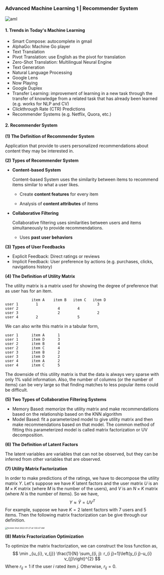 ### Advanced Machine Learning 1 | Recommender System

![aml](../../image/aml.png)

#### 1. Trends in Today's Machine Learning

* Smart Compose: autocomplete in gmail
* AlphaGo: Machine Go player
*  Text Translation
  * Pivot Translation: use English as the pivot for translation
  * Zero-Shot Translation: Multilingual Neural Engine
* Text Generation
* Natural Language Processing
* Google Lens
* Now Playing
* Google Duplex
* Transfer Learning: improvement of learning in a new task through the transfer of knowledge from a related task that has already been learned (e.g. works for NLP and CV)
* Clickthrough Rate (CTR) Predictions
* Recommender Systems (e.g. Netflix, Quora, etc.)

#### 2. Recommender System

**(1) The Definition of Recommender System**

 Application that provide to users personalized recommendations about content they may be interested in.

**(2) Types of Recommender System**

* **Content-based System**

  Content-based System uses the similarity between items to recommend items similar to what a user likes.

  * Create **content features** for every item

  * Analysis of **content attributes** of items

* **Collaborative Filtering**

  Collaborative filtering uses similarities between users and items simultaneously to provide recommendations.

  * Uses **past user behaviors**

**(3) Types of User Feedbacks**

* Explicit Feedback: Direct ratings or reviews
* Implicit Feedback: User preference by actions (e.g. purchases, clicks, navigations history)

**(4) The Definition of Utility Matrix**

The utility matrix is a matrix used for showing the degree of preference that as user has for an item. 

```
            item A    item B   item C   item D
user 1        1                           3
user 2                  4        4
user 3                  2                 2
user 4        2                  5
```

We can also write this matrix in a tabular form,

```
user 1      item A      1
user 1      item D      3
user 2      item B      4
user 2      item C      4
user 3      item B      2
user 3      item D      2
user 4      item A      2
user 4      item C      5
```

The downside of this utility matrix is that the data is always very sparse with only 1% valid information. Also, the number of columns (or the number of items) can be very large so that finding matches to less popular items could be difficult.

**(5) Two Types of Collaborative Filtering Systems**

* Memory Based: memorize the utility matrix and make recommendatiions based on the relationship based on the KNN algorithm
* Model Based: fit a parameterized model to give utility matrix and then make recommendations based on that model. The common method of fitting this parameterized model is called matrix factorization or UV decomposition.

**(6) The Definition of Latent Factors**

The latent variables are variables that can not be observed, but they can be inferred from other variables that are observed. 

**(7) Utility Matrix Factorization**

In order to make predictions of the ratings, we have to decompose the utility matrix $Y$. Let's suppose we have $K$ latent factors and the user matrix $U$ is an $M \times K$ matrix (where $M$ is the number of the users), and $V$ is an $N \times K$ matrix (where $N$ is the number of items). So we have,
$$
Y \approx \hat{Y} = UV^T
$$
For example, suppose we have $K = 2$ latent factors with 7 users and 5 items. Then the following matrix fractorization can be give through our definition.

<img src="../../image/Screen Shot 2022-01-27 at 1.00.47 AM.png" alt="Screen Shot 2022-01-27 at 1.00.47 AM" style="zoom:47%;" />

**(8) Matrix Fractorization Optimization** 

To optimize the matrix fractorization, we can construct the loss function as,
$$
\min _{u_{i}, v_{j}} \frac{1}{N} \sum_{(i, j): r_{i j}=1}\left(y_{i j}-u_{i} v_{j}\right)^{2}
$$
Where $r_{ij} = 1$ if the user $i$ rated item $j$. Otherwise, $r_{ij} = 0$.